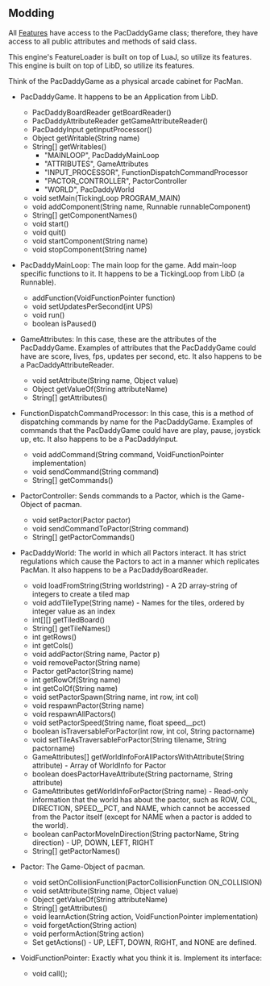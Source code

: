 ## Modding

All [Features](Adding-Features.md) have access to the PacDaddyGame class; therefore, they have access to all public attributes and methods of said class.

This engine's FeatureLoader is built on top of LuaJ, so utilize its features.
This engine is built on top of LibD, so utilize its features.

Think of the PacDaddyGame as a physical arcade cabinet for PacMan.

* PacDaddyGame.  It happens to be an Application from LibD.
  * PacDaddyBoardReader getBoardReader()
  * PacDaddyAttributeReader getGameAttributeReader()
  * PacDaddyInput getInputProcessor()
  * Object getWritable(String name)
  * String[] getWritables()
    * "MAINLOOP", PacDaddyMainLoop
    * "ATTRIBUTES", GameAttributes
    * "INPUT_PROCESSOR", FunctionDispatchCommandProcessor
    * "PACTOR_CONTROLLER", PactorController
    * "WORLD", PacDaddyWorld
  * void setMain(TickingLoop PROGRAM_MAIN)
  * void addComponent(String name, Runnable runnableComponent)
  * String[] getComponentNames()
  * void start()
  * void quit()
  * void startComponent(String name)
  * void stopComponent(String name)


* PacDaddyMainLoop: The main loop for the game.  Add main-loop specific functions to it.  It happens to be a TickingLoop from LibD (a Runnable).
  * addFunction(VoidFunctionPointer function)
  * void setUpdatesPerSecond(int UPS)
  * void run()
  * boolean isPaused()


* GameAttributes: In this case, these are the attributes of the PacDaddyGame.  Examples of attributes that the PacDaddyGame could have are score, lives, fps, updates per second, etc.  It also happens to be a PacDaddyAttributeReader.
  * void setAttribute(String name, Object value)
  * Object getValueOf(String attributeName)
  * String[] getAttributes()


* FunctionDispatchCommandProcessor: In this case, this is a method of dispatching commands by name for the PacDaddyGame.  Examples of commands that the PacDaddyGame could have are play, pause, joystick up, etc.  It also happens to be a PacDaddyInput.
  * void addCommand(String command, VoidFunctionPointer implementation)
  * void sendCommand(String command)
  * String[] getCommands()


* PactorController: Sends commands to a Pactor, which is the Game-Object of pacman.
  * void setPactor(Pactor pactor)
  * void sendCommandToPactor(String command)
  * String[] getPactorCommands()


* PacDaddyWorld: The world in which all Pactors interact.  It has strict regulations which cause the Pactors to act in a manner which replicates PacMan.  It also happens to be a PacDaddyBoardReader.
  * void loadFromString(String worldstring) - A 2D array-string of integers to create a tiled map
  * void addTileType(String name) - Names for the tiles, ordered by integer value as an index
  * int[][] getTiledBoard()
  * String[] getTileNames()
  * int getRows()
  * int getCols()
  * void addPactor(String name, Pactor p)
  * void removePactor(String name)
  * Pactor getPactor(String name)
  * int getRowOf(String name)
  * int getColOf(String name)
  * void setPactorSpawn(String name, int row, int col)
  * void respawnPactor(String name)
  * void respawnAllPactors()
  * void setPactorSpeed(String name, float speed__pct)
  * boolean isTraversableForPactor(int row, int col, String pactorname)
  * void setTileAsTraversableForPactor(String tilename, String pactorname)
  * GameAttributes[] getWorldInfoForAllPactorsWithAttribute(String attribute) - Array of WorldInfo for Pactor
  * boolean doesPactorHaveAttribute(String pactorname, String attribute)
  * GameAttributes getWorldInfoForPactor(String name) - Read-only information that the world has about the pactor, such as ROW, COL, DIRECTION, SPEED__PCT, and NAME, which cannot be accessed from the Pactor itself (except for NAME when a pactor is added to the world).
  * boolean canPactorMoveInDirection(String pactorName, String direction) - UP, DOWN, LEFT, RIGHT
  * String[] getPactorNames()
 

* Pactor: The Game-Object of pacman.
  * void setOnCollisionFunction(PactorCollisionFunction ON_COLLISION)
  * void setAttribute(String name, Object value)
  * Object getValueOf(String attributeName) 
  * String[] getAttributes()
  * void learnAction(String action, VoidFunctionPointer implementation)
  * void forgetAction(String action)
  * void performAction(String action)
  * Set<String> getActions() - UP, LEFT, DOWN, RIGHT, and NONE are defined.

* VoidFunctionPointer: Exactly what you think it is.  Implement its interface:
  * void call();
  

